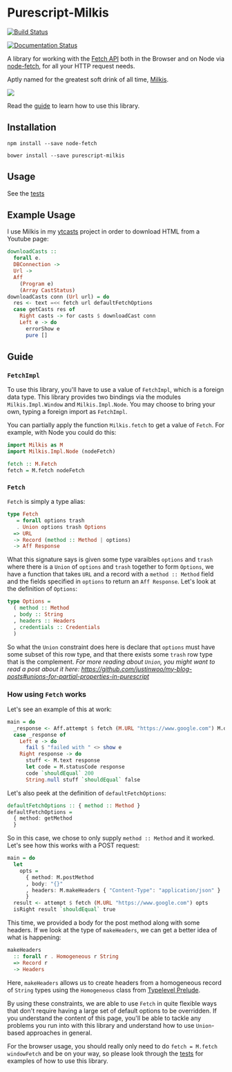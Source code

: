 # Purescript-Milkis

[![Build Status](https://travis-ci.org/justinwoo/purescript-milkis.svg?branch=master)](https://travis-ci.org/justinwoo/purescript-milkis)

[![Documentation Status](https://readthedocs.org/projects/purescript-milkis/badge/?version=latest)](https://purescript-milkis.readthedocs.io/en/latest/?badge=latest)

A library for working with the [Fetch API](https://developer.mozilla.org/en-US/docs/Web/API/Fetch_API) both in the Browser and on Node via [node-fetch](https://github.com/bitinn/node-fetch), for all your HTTP request needs.

Aptly named for the greatest soft drink of all time, [Milkis](https://en.wikipedia.org/wiki/Milkis).

![](https://i.imgur.com/StOQOAP.jpg)

Read the [guide](https://purescript-milkis.readthedocs.io) to learn how to use this library.

## Installation

`npm install --save node-fetch`

`bower install --save purescript-milkis`

## Usage

See the [tests](./test/Main.purs)

## Example Usage

I use Milkis in my [ytcasts](https://github.com/justinwoo/ytcasts/blob/89617f69ceb7f6ceb4193ad7922c20fe1664c294/src/Main.purs#L133) project in order to download HTML from a Youtube page:

```purs
downloadCasts ::
  forall e.
  DBConnection ->
  Url ->
  Aff
    (Program e)
    (Array CastStatus)
downloadCasts conn (Url url) = do
  res <- text =<< fetch url defaultFetchOptions
  case getCasts res of
    Right casts -> for casts $ downloadCast conn
    Left e -> do
      errorShow e
      pure []
```

## Guide

### `FetchImpl`

To use this library, you'll have to use a value of `FetchImpl`, which is a foreign data type. This library provides two bindings via the modules `Milkis.Impl.Window` and `Milkis.Impl.Node`. You may choose to bring your own, typing a foreign import as `FetchImpl`.

You can partially apply the function `Milkis.fetch` to get a value of `Fetch`. For example, with Node you could do this:

```hs
import Milkis as M
import Milkis.Impl.Node (nodeFetch)

fetch :: M.Fetch
fetch = M.fetch nodeFetch
```

### `Fetch`

`Fetch` is simply a type alias:

```hs
type Fetch
   = forall options trash
   . Union options trash Options
  => URL
  -> Record (method :: Method | options)
  -> Aff Response
```

What this signature says is given some type varaibles `options` and `trash` where there is a `Union` of `options` and `trash` together to form `Options`, we have a function that takes `URL` and a record with a `method :: Method` field and the fields specified in `options` to return an `Aff Response`. Let's look at the definition of `Options`:

```hs
type Options =
  ( method :: Method
  , body :: String
  , headers :: Headers
  , credentials :: Credentials
  )
```

So what the `Union` constraint does here is declare that `options` must have some subset of this row type, and that there exists some `trash` row type that is the complement. *For more reading about `Union`, you might want to read a post about it here: <https://github.com/justinwoo/my-blog-posts#unions-for-partial-properties-in-purescript>*

### How using `Fetch` works

Let's see an example of this at work:

```hs
main = do
  _response <- Aff.attempt $ fetch (M.URL "https://www.google.com") M.defaultFetchOptions
  case _response of
    Left e -> do
      fail $ "failed with " <> show e
    Right response -> do
      stuff <- M.text response
      let code = M.statusCode response
      code `shouldEqual` 200
      String.null stuff `shouldEqual` false
```

Let's also peek at the definition of `defaultFetchOptions`:

```hs
defaultFetchOptions :: { method :: Method }
defaultFetchOptions =
  { method: getMethod
  }
```

So in this case, we chose to only supply `method :: Method` and it worked. Let's see how this works with a POST request:

```hs
main = do
  let
    opts =
      { method: M.postMethod
      , body: "{}"
      , headers: M.makeHeaders { "Content-Type": "application/json" }
      }
  result <- attempt $ fetch (M.URL "https://www.google.com") opts
  isRight result `shouldEqual` true
```

This time, we provided a body for the post method along with some headers. If we look at the type of `makeHeaders`, we can get a better idea of what is happening:

```hs
makeHeaders
  :: forall r . Homogeneous r String
  => Record r
  -> Headers
```

Here, `makeHeaders` allows us to create headers from a homogeneous record of `String` types using the `Homogeneous` class from [Typelevel Prelude](https://pursuit.purescript.org/packages/purescript-typelevel-prelude).

By using these constraints, we are able to use `Fetch` in quite flexible ways that don't require having a large set of default options to be overridden. If you understand the content of this page, you'll be able to tackle any problems you run into with this library and understand how to use `Union`-based approaches in general.

For the browser usage, you should really only need to do `fetch = M.fetch windowFetch` and be on your way, so please look through the [tests](https://github.com/justinwoo/purescript-milkis/blob/master/test/Main.purs) for examples of how to use this library.
